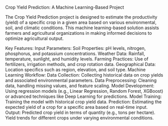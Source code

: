 Crop Yield Prediction: A Machine Learning-Based Project

The Crop Yield Prediction project is designed to estimate the productivity (yield) of a specific crop in a given area based on various environmental, soil, and climatic conditions. This machine learning-based solution assists farmers and agricultural organizations in making informed decisions to optimize agricultural output.

Key Features:
Input Parameters:
Soil Properties: pH levels, nitrogen, phosphorus, and potassium concentrations.
Weather Data: Rainfall, temperature, sunlight, and humidity levels.
Farming Practices: Use of fertilizers, irrigation methods, and crop rotation data.
Geographical Data: Location specifics such as region, elevation, and soil type.
Machine Learning Workflow:
Data Collection: Collecting historical data on crop yields and associated environmental parameters.
Data Preprocessing: Cleaning data, handling missing values, and feature scaling.
Model Development: Using regression models (e.g., Linear Regression, Random Forest, XGBoost) or advanced techniques like Deep Learning for predictions.
Model Training: Training the model with historical crop yield data.
Prediction: Estimating the expected yield of a crop for a specific area based on real-time input.
Output:
Predicted crop yield in terms of quantity (e.g., tons per hectare).
Yield trends for different crops under varying environmental conditions.
